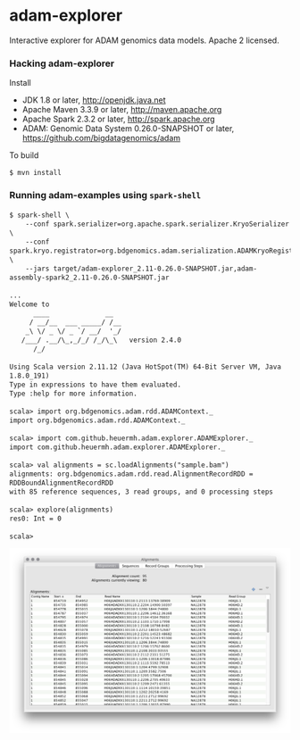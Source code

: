 # adam-explorer
Interactive explorer for ADAM genomics data models.  Apache 2 licensed.

### Hacking adam-explorer

Install

 * JDK 1.8 or later, http://openjdk.java.net
 * Apache Maven 3.3.9 or later, http://maven.apache.org
 * Apache Spark 2.3.2 or later, http://spark.apache.org
 * ADAM: Genomic Data System 0.26.0-SNAPSHOT or later, https://github.com/bigdatagenomics/adam


To build

    $ mvn install


### Running adam-examples using ```spark-shell```

```
$ spark-shell \
    --conf spark.serializer=org.apache.spark.serializer.KryoSerializer \
    --conf spark.kryo.registrator=org.bdgenomics.adam.serialization.ADAMKryoRegistrator \
    --jars target/adam-explorer_2.11-0.26.0-SNAPSHOT.jar,adam-assembly-spark2_2.11-0.26.0-SNAPSHOT.jar

...
Welcome to
      ____              __
     / __/__  ___ _____/ /__
    _\ \/ _ \/ _ `/ __/  '_/
   /___/ .__/\_,_/_/ /_/\_\   version 2.4.0
      /_/

Using Scala version 2.11.12 (Java HotSpot(TM) 64-Bit Server VM, Java 1.8.0_191)
Type in expressions to have them evaluated.
Type :help for more information.

scala> import org.bdgenomics.adam.rdd.ADAMContext._
import org.bdgenomics.adam.rdd.ADAMContext._

scala> import com.github.heuermh.adam.explorer.ADAMExplorer._
import com.github.heuermh.adam.explorer.ADAMExplorer._

scala> val alignments = sc.loadAlignments("sample.bam")
alignments: org.bdgenomics.adam.rdd.read.AlignmentRecordRDD = RDDBoundAlignmentRecordRDD
with 85 reference sequences, 3 read groups, and 0 processing steps

scala> explore(alignments)
res0: Int = 0

scala>
```

![adam-explorer screenshot](https://github.com/heuermh/adam-explorer/raw/master/images/screen-shot.png)
